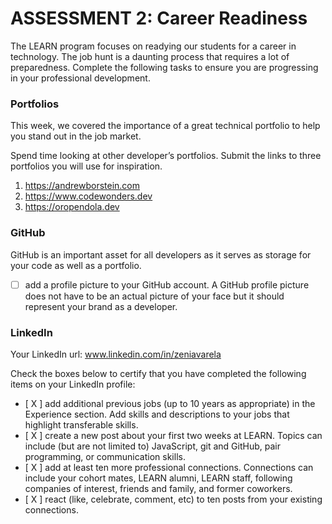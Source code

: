 # ASSESSMENT 2: Career Readiness

The LEARN program focuses on readying our students for a career in technology. The job hunt is a daunting process that requires a lot of preparedness. Complete the following tasks to ensure you are progressing in your professional development.

### Portfolios

This week, we covered the importance of a great technical portfolio to help you stand out in the job market.

Spend time looking at other developer’s portfolios. Submit the links to three portfolios you will use for inspiration.

1. https://andrewborstein.com
2. https://www.codewonders.dev
3. https://oropendola.dev 

### GitHub

GitHub is an important asset for all developers as it serves as storage for your code as well as a portfolio.

- [ ] add a profile picture to your GitHub account. A GitHub profile picture does not have to be an actual picture of your face but it should represent your brand as a developer.


### LinkedIn

Your LinkedIn url: www.linkedin.com/in/zeniavarela

Check the boxes below to certify that you have completed the following items on your LinkedIn profile:

- [ X ] add additional previous jobs (up to 10 years as appropriate) in the Experience section. Add skills and descriptions to your jobs that highlight transferable skills.
- [ X ] create a new post about your first two weeks at LEARN. Topics can include (but are not limited to) JavaScript, git and GitHub, pair programming, or communication skills.
- [ X ] add at least ten more professional connections. Connections can include your cohort mates, LEARN alumni, LEARN staff, following companies of interest, friends and family, and former coworkers.
- [ X ] react (like, celebrate, comment, etc) to ten posts from your existing connections.
